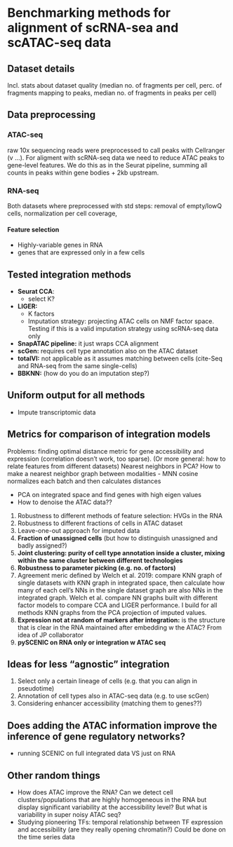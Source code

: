 Benchmarking methods for alignment of scRNA-sea and scATAC-seq data
================

## Dataset details

Incl. stats about dataset quality (median no. of fragments per cell,
perc. of fragments mapping to peaks, median no. of fragments in peaks
per cell)

## Data preprocessing

### ATAC-seq

raw 10x sequencing reads were preprocessed to call peaks with Cellranger
(v …). For aligment with scRNA-seq data we need to reduce ATAC peaks to
gene-level features. We do this as in the Seurat pipeline, summing all
counts in peaks within gene bodies + 2kb upstream.

### RNA-seq

Both datasets where preprocessed with std steps: removal of empty/lowQ
cells, normalization per cell coverage,

#### Feature selection

  - Highly-variable genes in RNA
  - genes that are expressed only in a few cells

## Tested integration methods

  - **Seurat CCA**:
      - select K?
  - **LIGER:**
      - K factors
      - Imputation strategy: projecting ATAC cells on NMF factor space.
        Testing if this is a valid imputation strategy using scRNA-seq
        data only
  - **SnapATAC pipeline:** it just wraps CCA alignment
  - **scGen:** requires cell type annotation also on the ATAC dataset
  - **totalVI:** not applicable as it assumes matching between cells
    (cite-Seq and RNA-seq from the same single-cells)
  - **BBKNN:** (how do you do an imputation step?)

## Uniform output for all methods

  - Impute transcriptomic data

## Metrics for comparison of integration models

Problems: finding optimal distance metric for gene accessibility and
expression (correlation doesn’t work, too sparse). (Or more general: how
to relate features from different datasets) Nearest neighbors in PCA?
How to make a nearest neighbor graph between modalities - MNN cosine
normalizes each batch and then calculates distances

  - PCA on integrated space and find genes with high eigen values
  - How to denoise the ATAC data??

<!-- end list -->

1)  Robustness to different methods of feature selection: HVGs in the
    RNA
2)  Robustness to different fractions of cells in ATAC dataset
3)  Leave-one-out approach for imputed data
4)  **Fraction of unassigned cells** (but how to distinguish unassigned
    and badly assigned?)
5)  **Joint clustering: purity of cell type annotation inside a cluster,
    mixing within the same cluster between different technologies**
6)  **Robustness to parameter picking (e.g. no. of factors)**
7)  Agreement meric defined by Welch et al. 2019: compare KNN graph of
    single datasets with KNN graph in integrated space, then calculate
    how many of each cell’s NNs in the single dataset graph are also NNs
    in the integrated graph. Welch et al. compare NN graphs built with
    different factor models to compare CCA and LIGER performance. I
    build for all methods KNN graphs from the PCA projection of imputed
    values.
8)  **Expression not at random of markers after integration:** is the
    structure that is clear in the RNA maintained after embedding w the
    ATAC? From idea of JP collaborator
9)  **pySCENIC on RNA only or integration w ATAC seq**

## Ideas for less “agnostic” integration

1)  Select only a certain lineage of cells (e.g. that you can align in
    pseudotime)
2)  Annotation of cell types also in ATAC-seq data (e.g. to use scGen)
3)  Considering enhancer accessibility (matching them to genes??)

## Does adding the ATAC information improve the inference of gene regulatory networks?

  - running SCENIC on full integrated data VS just on RNA

## Other random things

  - How does ATAC improve the RNA? Can we detect cell
    clusters/populations that are highly homogeneous in the RNA but
    display significant variability at the accessibility level? But what
    is variability in super noisy ATAC seq?
  - Studying pioneering TFs: temporal relationship between TF expression
    and accessibility (are they really opening chromatin?) Could be done
    on the time series data
